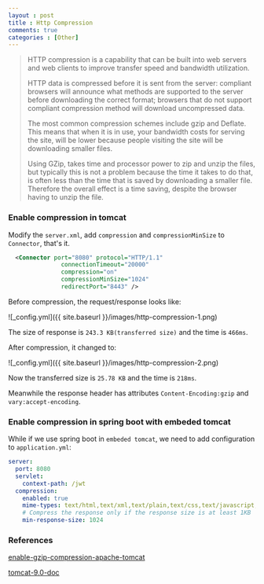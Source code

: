 ```yaml
---
layout : post
title : Http Compression
comments: true
categories : [Other]
---
```


> HTTP compression is a capability that can be built into web servers and web clients to improve transfer speed and bandwidth utilization.
> 
> HTTP data is compressed before it is sent from the server: compliant browsers will announce what methods are supported to the server 
> before downloading the correct format; 
> browsers that do not support compliant compression method will download uncompressed data.
> 
> The most common compression schemes include gzip and Deflate. This means that when it is in use, 
> your bandwidth costs for serving the site, will be lower because people visiting the site will be downloading smaller files.
> 
> Using GZip, takes time and processor power to zip and unzip the files, but typically this is not a problem because the time it takes 
> to do that, is often less than the time that is saved by downloading a smaller file. 
> Therefore the overall effect is a time saving, despite the browser having to unzip the file.

### Enable compression in tomcat

Modify the `server.xml`, add `compression` and `compressionMinSize` to `Connector`, that's it.

```xml
  <Connector port="8080" protocol="HTTP/1.1"
               connectionTimeout="20000"
               compression="on"
               compressionMinSize="1024"
               redirectPort="8443" />
```

Before compression, the request/response looks like:

![_config.yml]({{ site.baseurl }}/images/http-compression-1.png)

The size of response is `243.3 KB(transferred size)` and the time is `466ms`.

After compression, it changed to:

![_config.yml]({{ site.baseurl }}/images/http-compression-2.png)

Now the transferred size is `25.78 KB` and the time is `218ms`.

Meanwhile the response header has attributes `Content-Encoding:gzip` and `vary:accept-encoding`.

### Enable compression in spring boot with embeded tomcat

While if we use spring boot in `embeded tomcat`, we need to add configuration to `application.yml`:

```yml
server:
  port: 8080
  servlet:
    context-path: /jwt
  compression:
    enabled: true
    mime-types: text/html,text/xml,text/plain,text/css,text/javascript,application/javascript,application/json
    # Compress the response only if the response size is at least 1KB
    min-response-size: 1024 
```

### References

[enable-gzip-compression-apache-tomcat](https://examples.javacodegeeks.com/enterprise-java/tomcat/enable-gzip-compression-apache-tomcat/)

[tomcat-9.0-doc](http://tomcat.apache.org/tomcat-9.0-doc/config/http.html#Standard_Implementation)
